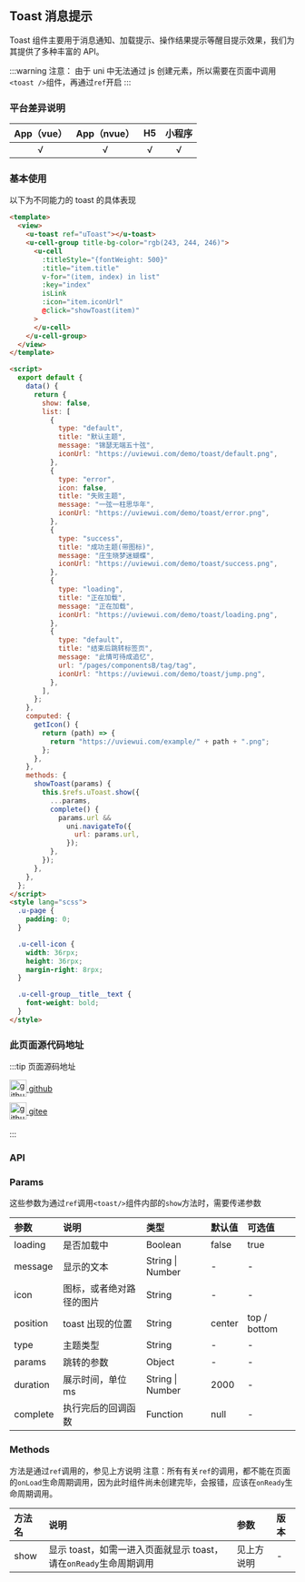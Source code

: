 ## Toast 消息提示 <to-api/>

<demo-model url="/pages/componentsB/toast/toast"></demo-model>

Toast 组件主要用于消息通知、加载提示、操作结果提示等醒目提示效果，我们为其提供了多种丰富的 API。

:::warning 注意：
由于 uni 中无法通过 js 创建元素，所以需要在页面中调用`<toast />`组件，再通过`ref`开启
:::

### 平台差异说明

| App（vue） | App（nvue） | H5  | 小程序 |
| :--------: | :---------: | :-: | :----: |
|     √      |      √      |  √  |   √    |

### 基本使用

以下为不同能力的 toast 的具体表现

```html
<template>
  <view>
    <u-toast ref="uToast"></u-toast>
    <u-cell-group title-bg-color="rgb(243, 244, 246)">
      <u-cell
        :titleStyle="{fontWeight: 500}"
        :title="item.title"
        v-for="(item, index) in list"
        :key="index"
        isLink
        :icon="item.iconUrl"
        @click="showToast(item)"
      >
      </u-cell>
    </u-cell-group>
  </view>
</template>

<script>
  export default {
    data() {
      return {
        show: false,
        list: [
          {
            type: "default",
            title: "默认主题",
            message: "锦瑟无端五十弦",
            iconUrl: "https://uviewui.com/demo/toast/default.png",
          },
          {
            type: "error",
            icon: false,
            title: "失败主题",
            message: "一弦一柱思华年",
            iconUrl: "https://uviewui.com/demo/toast/error.png",
          },
          {
            type: "success",
            title: "成功主题(带图标)",
            message: "庄生晓梦迷蝴蝶",
            iconUrl: "https://uviewui.com/demo/toast/success.png",
          },
          {
            type: "loading",
            title: "正在加载",
            message: "正在加载",
            iconUrl: "https://uviewui.com/demo/toast/loading.png",
          },
          {
            type: "default",
            title: "结束后跳转标签页",
            message: "此情可待成追忆",
            url: "/pages/componentsB/tag/tag",
            iconUrl: "https://uviewui.com/demo/toast/jump.png",
          },
        ],
      };
    },
    computed: {
      getIcon() {
        return (path) => {
          return "https://uviewui.com/example/" + path + ".png";
        };
      },
    },
    methods: {
      showToast(params) {
        this.$refs.uToast.show({
          ...params,
          complete() {
            params.url &&
              uni.navigateTo({
                url: params.url,
              });
          },
        });
      },
    },
  };
</script>
<style lang="scss">
  .u-page {
    padding: 0;
  }

  .u-cell-icon {
    width: 36rpx;
    height: 36rpx;
    margin-right: 8rpx;
  }

  .u-cell-group__title__text {
    font-weight: bold;
  }
</style>
```

### 此页面源代码地址

:::tip 页面源码地址
<br/>

<a href="https://github.com/umicro/uView2.0/blob/master/pages/componentsB/toast/toast.nvue" target="_blank" style="display: flex;align-items: center">
   <img height="30" src="https://vkceyugu.cdn.bspapp.com/VKCEYUGU-8f7e1d02-dcb1-46ba-90db-ae32fea44f22/4b2bf3e5-68ad-4a15-b0d1-00b7a5246eab.png" title="github" width="30"/>&nbsp;github
</a>

<a href="https://gitee.com/umicro/uView2.0/blob/master/pages/componentsB/toast/toast.nvue" target="_blank" style="display: flex;align-items: center;margin-top: 10px">
   <img height="30" src="https://vkceyugu.cdn.bspapp.com/VKCEYUGU-8f7e1d02-dcb1-46ba-90db-ae32fea44f22/0d0bc2dc-64e3-4ea1-a641-9c23d198e36d.png" title="github" width="30"/>&nbsp;gitee
</a>

<br/>
:::

### API

### Params

这些参数为通过`ref`调用`<toast/>`组件内部的`show`方法时，需要传递参数

| 参数     | 说明                     | 类型                 | 默认值 | 可选值       |
| :------- | :----------------------- | :------------------- | :----- | :----------- |
| loading  | 是否加载中               | Boolean              | false  | true         |
| message  | 显示的文本               | String &#124; Number | -      | -            |
| icon     | 图标，或者绝对路径的图片 | String               | -      | -            |
| position | toast 出现的位置         | String               | center | top / bottom |
| type     | 主题类型                 | String               | -      | -            |
| params   | 跳转的参数               | Object               | -      | -            |
| duration | 展示时间，单位 ms        | String &#124; Number | 2000   | -            |
| complete | 执行完后的回调函数       | Function             | null   | -            |

### Methods

方法是通过`ref`调用的，参见上方说明
注意：所有有关`ref`的调用，都不能在页面的`onLoad`生命周期调用，因为此时组件尚未创建完毕，会报错，应该在`onReady`生命周期调用。

| 方法名 | 说明                                                              | 参数       | 版本 |
| :----- | :---------------------------------------------------------------- | :--------- | :--- |
| show   | 显示 toast，如需一进入页面就显示 toast，请在`onReady`生命周期调用 | 见上方说明 | -    |
